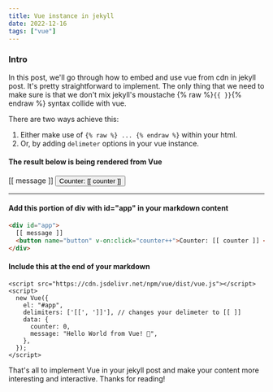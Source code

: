 ```yaml
---
title: Vue instance in jekyll
date: 2022-12-16
tags: ["vue"]
---
```


### Intro

In this post, we'll go through how to embed and use vue from cdn in jekyll post. It's pretty straightforward to implement.
The only thing that we need to make sure is that we don't mix jekyll's moustache {% raw %}`{{ }}`{% endraw %} syntax collide with vue.

There are two ways achieve this:
1. Either make use of `{% raw %} ... {% endraw %}` within your html.
2. Or, by adding `delimeter` options in your vue instance.


#### The result below is being rendered from **Vue**

<div id="app">
  [[ message ]]
  <button name="button" v-on:click="counter++">Counter: [[ counter ]]</button>
</div>

---

#### Add this portion of div with id="app" in your markdown content
```html
<div id="app">
  [[ message ]]
  <button name="button" v-on:click="counter++">Counter: [[ counter ]] </button>
</div>
```

#### Include this at the end of your markdown
```vue
<script src="https://cdn.jsdelivr.net/npm/vue/dist/vue.js"></script>
<script>
  new Vue({
    el: "#app",
    delimiters: ['[[', ']]'], // changes your delimeter to [[ ]]
    data: {
      counter: 0,
      message: "Hello World from Vue! 🔮",
    },
  });
</script>
```

That's all to implement Vue in your jekyll post and make your content more interesting and interactive.
Thanks for reading!

<script src="https://cdn.jsdelivr.net/npm/vue/dist/vue.js"></script>
<script>
  new Vue({
    el: "#app",
    delimiters: ['[[', ']]'], // change your delimeter to [[ ]]
    data: {
      counter: 0,
      message: "Hello World from Vue! 🔮",
    },
    methods: {
      increaseCounter() {
        this.counter++
      }
    }
  });
</script>

